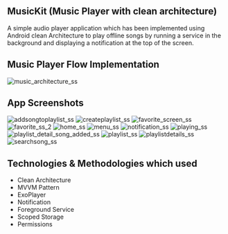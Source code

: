 
## MusicKit (Music Player with clean architecture)
 A simple audio player application which has been implemented using Android clean Architecture to play offline songs by running a service in the background and displaying a notification at the top of the screen.


 

## Music Player Flow Implementation

![music_architecture_ss](https://github.com/ak363255/MusicPlayerApp/assets/36182994/81520b50-289b-43dc-9a7e-f14dfacab957)



## App Screenshots

![addsongtoplaylist_ss](https://github.com/ak363255/MusicPlayerApp/assets/36182994/3da57d8c-570b-4c5a-9020-466602002dd6)
![createplaylist_ss](https://github.com/ak363255/MusicPlayerApp/assets/36182994/c1b255e3-ed90-4c7f-86be-674127a10403)
![favorite_screen_ss](https://github.com/ak363255/MusicPlayerApp/assets/36182994/209ab156-8084-4d86-bf7e-dc838fddd75a)
![favorite_ss_2](https://github.com/ak363255/MusicPlayerApp/assets/36182994/9b6b2145-a483-4d31-9cd4-3f5548cdedc6)
![home_ss](https://github.com/ak363255/MusicPlayerApp/assets/36182994/26ba3858-9d1e-4d88-b26e-bd95ae972248)
![menu_ss](https://github.com/ak363255/MusicPlayerApp/assets/36182994/468c593b-8f0b-4606-a1c5-91d19e704f2e)
![notification_ss](https://github.com/ak363255/MusicPlayerApp/assets/36182994/a5fb3a50-bfa7-4207-b02e-42b3c549bcd7)
![playing_ss](https://github.com/ak363255/MusicPlayerApp/assets/36182994/b2072241-a427-4325-aa5d-58d72af2bafb)
![playlist_detail_song_added_ss](https://github.com/ak363255/MusicPlayerApp/assets/36182994/94212e6b-278f-40d6-956c-ea2d7ec1644d)
![playlist_ss](https://github.com/ak363255/MusicPlayerApp/assets/36182994/720e75ec-a873-4e3e-8d1a-175909eb60a0)
![playlistdetails_ss](https://github.com/ak363255/MusicPlayerApp/assets/36182994/99667ce2-6785-4fea-989e-c3404851ec67)
![searchsong_ss](https://github.com/ak363255/MusicPlayerApp/assets/36182994/9a42ab68-62b4-488f-a88a-34b183884613)

## Technologies & Methodologies which used
 - Clean Architecture
 - MVVM Pattern
 - ExoPlayer
 - Notification
 - Foreground Service
 - Scoped Storage
 - Permissions

